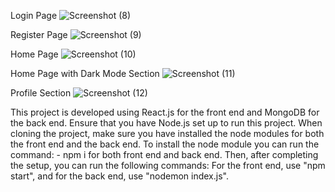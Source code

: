 Login Page
![Screenshot (8)](https://github.com/Shivamvish26/socialpedia/assets/127945668/26c60c50-b852-4941-9af2-2edbb96e2aca)

Register Page
![Screenshot (9)](https://github.com/Shivamvish26/socialpedia/assets/127945668/3df348b1-8dc3-4273-b40a-410b2225dd30)

Home Page
![Screenshot (10)](https://github.com/Shivamvish26/socialpedia/assets/127945668/ef904fd8-97dc-4e80-ab07-7f010212aba0)

Home Page with Dark Mode Section
![Screenshot (11)](https://github.com/Shivamvish26/socialpedia/assets/127945668/6f53bdab-cf61-44a9-af7d-b5899c67e780)

Profile Section
![Screenshot (12)](https://github.com/Shivamvish26/socialpedia/assets/127945668/823d729c-6896-4de4-9595-52f17647489b)

This project is developed using React.js for the front end and MongoDB for the back end. 
Ensure that you have Node.js set up to run this project. 
When cloning the project, make sure you have installed the node modules for both the front end and the back end.
To install the node module you can run the command: - npm i for both front end and back end.
Then, after completing the setup, you can run the following commands: For the front end, use "npm start", and for the back end, use "nodemon index.js".
